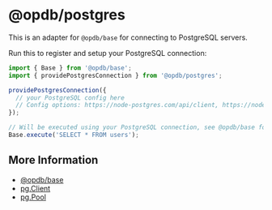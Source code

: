 # @opdb/postgres

This is an adapter for `@opdb/base` for connecting to PostgreSQL servers.

Run this to register and setup your PostgreSQL connection:

```typescript
import { Base } from '@opdb/base';
import { providePostgresConnection } from '@opdb/postgres';

providePostgresConnection({
  // your PostgreSQL config here
  // Config options: https://node-postgres.com/api/client, https://node-postgres.com/api/pool
});

// Will be executed using your PostgreSQL connection, see @opdb/base for more details
Base.execute('SELECT * FROM users');
```

## More Information

- [@opdb/base](https://www.npmjs.com/package/@opdb/base)
- [pg.Client](https://node-postgres.com/api/client)
- [pg.Pool](https://node-postgres.com/api/pool)
